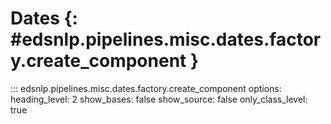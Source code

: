 # Dates {: #edsnlp.pipelines.misc.dates.factory.create_component }

::: edsnlp.pipelines.misc.dates.factory.create_component
    options:
        heading_level: 2
        show_bases: false
        show_source: false
        only_class_level: true
